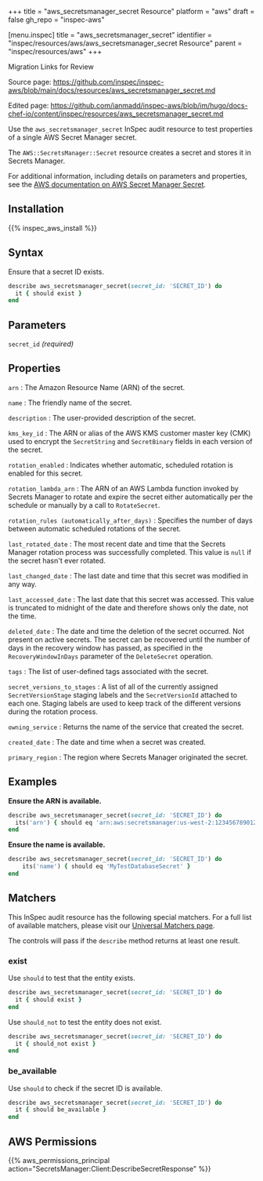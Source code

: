 +++
title = "aws_secretsmanager_secret Resource"
platform = "aws"
draft = false
gh_repo = "inspec-aws"

[menu.inspec]
title = "aws_secretsmanager_secret"
identifier = "inspec/resources/aws/aws_secretsmanager_secret Resource"
parent = "inspec/resources/aws"
+++

<div class="admonition-note">
<p class="admonition-note-title">Migration Links for Review</p>
<div class="admonition-note-text">
<p>Source page: <a href="https://github.com/inspec/inspec-aws/blob/main/docs/resources/aws_secretsmanager_secret.md">https://github.com/inspec/inspec-aws/blob/main/docs/resources/aws_secretsmanager_secret.md</a></p>
<p>Edited page: <a href="https://github.com/ianmadd/inspec-aws/blob/im/hugo/docs-chef-io/content/inspec/resources/aws_secretsmanager_secret.md">https://github.com/ianmadd/inspec-aws/blob/im/hugo/docs-chef-io/content/inspec/resources/aws_secretsmanager_secret.md</a></p>
</div>
</div>


Use the `aws_secretsmanager_secret` InSpec audit resource to test properties of a single AWS Secret Manager secret.

The `AWS::SecretsManager::Secret` resource creates a secret and stores it in Secrets Manager.

For additional information, including details on parameters and properties, see the [AWS documentation on AWS Secret Manager Secret](https://docs.aws.amazon.com/AWSCloudFormation/latest/UserGuide/aws-resource-secretsmanager-secret.html).

## Installation

{{% inspec_aws_install %}}

## Syntax

Ensure that a secret ID exists.

```ruby
describe aws_secretsmanager_secret(secret_id: 'SECRET_ID') do
  it { should exist }
end
```

## Parameters

`secret_id` _(required)_

## Properties

`arn`
: The Amazon Resource Name (ARN) of the secret.

`name`
: The friendly name of the secret.

`description`
: The user-provided description of the secret.

`kms_key_id`
: The ARN or alias of the AWS KMS customer master key (CMK) used to encrypt the `SecretString` and `SecretBinary` fields in each version of the secret.

`rotation_enabled`
: Indicates whether automatic, scheduled rotation is enabled for this secret.

`rotation_lambda_arn`
: The ARN of an AWS Lambda function invoked by Secrets Manager to rotate and expire the secret either automatically per the schedule or manually by a call to `RotateSecret`.

`rotation_rules (automatically_after_days)`
: Specifies the number of days between automatic scheduled rotations of the secret.

`last_rotated_date`
: The most recent date and time that the Secrets Manager rotation process was successfully completed. This value is `null` if the secret hasn't ever rotated.

`last_changed_date`
: The last date and time that this secret was modified in any way.

`last_accessed_date`
: The last date that this secret was accessed. This value is truncated to midnight of the date and therefore shows only the date, not the time.

`deleted_date`
: The date and time the deletion of the secret occurred. Not present on active secrets. The secret can be recovered until the number of days in the recovery window has passed, as specified in the `RecoveryWindowInDays` parameter of the `DeleteSecret` operation.

`tags`
: The list of user-defined tags associated with the secret.

`secret_versions_to_stages`
: A list of all of the currently assigned `SecretVersionStage` staging labels and the `SecretVersionId` attached to each one. Staging labels are used to keep track of the different versions during the rotation process.

`owning_service`
: Returns the name of the service that created the secret.

`created_date`
: The date and time when a secret was created.

`primary_region`
: The region where Secrets Manager originated the secret.

## Examples

**Ensure the ARN is available.**

```ruby
describe aws_secretsmanager_secret(secret_id: 'SECRET_ID') do
  its('arn') { should eq 'arn:aws:secretsmanager:us-west-2:123456789012:secret:MyTestDatabaseSecret-a1b2c3' }
end
```

**Ensure the name is available.**

```ruby
describe aws_secretsmanager_secret(secret_id: 'SECRET_ID') do
    its('name') { should eq 'MyTestDatabaseSecret' }
end
```

## Matchers

This InSpec audit resource has the following special matchers. For a full list of available matchers, please visit our [Universal Matchers page](https://www.inspec.io/docs/reference/matchers/).

The controls will pass if the `describe` method returns at least one result.

### exist

Use `should` to test that the entity exists.

```ruby
describe aws_secretsmanager_secret(secret_id: 'SECRET_ID') do
  it { should exist }
end
```

Use `should_not` to test the entity does not exist.

```ruby
describe aws_secretsmanager_secret(secret_id: 'SECRET_ID') do
  it { should_not exist }
end
```

### be_available

Use `should` to check if the secret ID is available.

```ruby
describe aws_secretsmanager_secret(secret_id: 'SECRET_ID') do
  it { should be_available }
end
```

## AWS Permissions

{{% aws_permissions_principal action="SecretsManager:Client:DescribeSecretResponse" %}}
